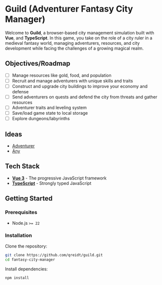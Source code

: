 # Guild (Adventurer Fantasy City Manager)

Welcome to **Guild**, a browser-based city management simulation built with **Vue**, and **TypeScript**.
In this game, you take on the role of a city ruler in a medieval fantasy world, managing adventurers, resources,
and city development while facing the challenges of a growing magical realm.

## Objectives/Roadmap

- [ ] Manage resources like gold, food, and population
- [ ] Recruit and manage adventurers with unique skills and traits
- [ ] Construct and upgrade city buildings to improve your economy and defense
- [ ] Send adventurers on quests and defend the city from threats and gather resources
- [ ] Adventurer traits and leveling system
- [ ] Save/load game state to local storage
- [ ] Explore dungeons/labyrinths

## Ideas
- [Adventurer](./src/game/adventurer/_.md)
- [Any](./_.md)

## Tech Stack

- **[Vue 3](https://vuejs.org/)** - The progressive JavaScript framework
- **[TypeScript](https://www.typescriptlang.org/)** - Strongly typed JavaScript

## Getting Started

### Prerequisites

- Node.js `>= 22`

### Installation

Clone the repository:

```bash
git clone https://github.com/qreidt/guild.git
cd fantasy-city-manager
```

Install dependencies:
```bash
npm install
```
